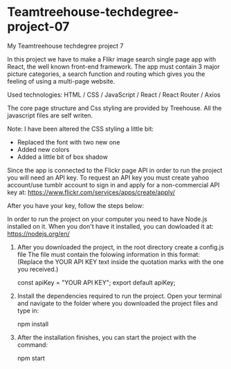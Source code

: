 # Teamtreehouse-techdegree-project-07
My Teamtreehouse techdegree project 7

In this project we have to make a Flikr image search single page app with React, the well known front-end framework. The app must contain 3 major picture categories, a search function and routing which gives you the feeling of using a multi-page website.

Used technologies: HTML / CSS / JavaScript / React / React Router / Axios

The core page structure and Css styling are provided by Treehouse. All the javascript files are self writen.

Note: I have been altered the CSS styling a little bit:

  - Replaced the font with two new one
  - Added new colors
  - Added a little bit of box shadow

Since the app is connected to the Flickr page API in order to run the project you will need an API key.
To request an API key you must create yahoo account/use tumblr account to sign in and apply for a non-commercial API key at:
https://www.flickr.com/services/apps/create/apply/

After you have your key, follow the steps below:

In order to run the project on your computer you need to have Node.js installed on it.
When you don't have it installed, you can dowloaded it at: https://nodejs.org/en/

1. After you downloaded the project, in the root directory create a config.js file
   The file must contain the folowing information in this format:
   (Replace the YOUR API KEY text inside the quotation marks with the one you received.)

   const apiKey = "YOUR API KEY";
   export default apiKey;

2. Install the dependencies required to run the project.
   Open your terminal and navigate to the folder where you downloaded the project files and type in:

   npm install

3. After the installation finishes, you can start the project with the command:

   npm start
